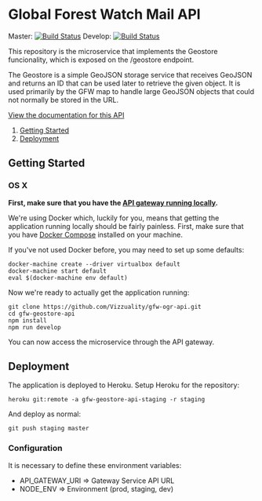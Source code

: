 # Global Forest Watch Mail API

Master: [![Build Status](https://travis-ci.org/gfw-api/gfw-geostore-api.svg?branch=master)](https://travis-ci.org/gfw-api/gfw-geostore-api) Develop: [![Build Status](https://travis-ci.org/gfw-api/gfw-geostore-api.svg?branch=develop)](https://travis-ci.org/gfw-api/gfw-geostore-api)

This repository is the microservice that implements the Geostore
funcionality, which is exposed on the /geostore endpoint.

The Geostore is a simple GeoJSON storage service that receives GeoJSON
and returns an ID that can be used later to retrieve the given object.
It is used primarily by the GFW map to handle large GeoJSON objects that
could not normally be stored in the URL.

[View the documentation for this
API](http://gfw-api.github.io/swagger-ui/?url=https://raw.githubusercontent.com/gfw-api/gfw-geostore-api/master/app/microservice/swagger.yml#/GeoStore)

1. [Getting Started](#getting-started)
2. [Deployment](#deployment)

## Getting Started

### OS X

**First, make sure that you have the [API gateway running
locally](https://github.com/Vizzuality/api-gateway/tree/master#getting-started).**

We're using Docker which, luckily for you, means that getting the
application running locally should be fairly painless. First, make sure
that you have [Docker Compose](https://docs.docker.com/compose/install/)
installed on your machine.

If you've not used Docker before, you may need to set up some defaults:

```
docker-machine create --driver virtualbox default
docker-machine start default
eval $(docker-machine env default)
```

Now we're ready to actually get the application running:

```
git clone https://github.com/Vizzuality/gfw-ogr-api.git
cd gfw-geostore-api
npm install
npm run develop
```

You can now access the microservice through the API gateway.

## Deployment

The application is deployed to Heroku. Setup Heroku for the repository:

```
heroku git:remote -a gfw-geostore-api-staging -r staging
```

And deploy as normal:

```
git push staging master
```

### Configuration

It is necessary to define these environment variables:

* API_GATEWAY_URI => Gateway Service API URL
* NODE_ENV => Environment (prod, staging, dev)
